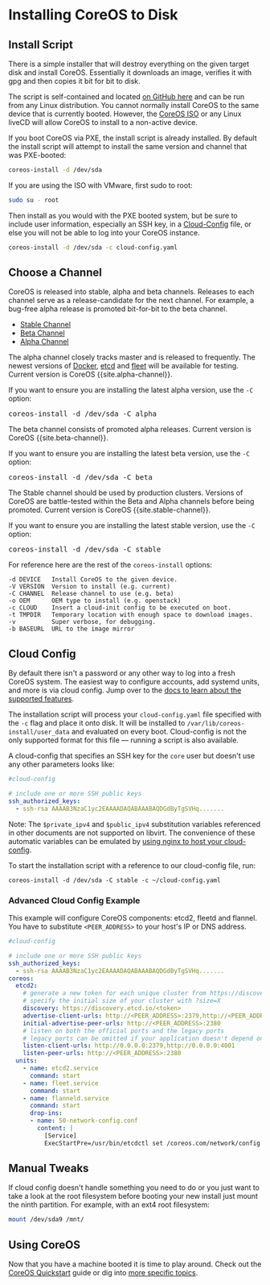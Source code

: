 # Installing CoreOS to Disk

## Install Script

There is a simple installer that will destroy everything on the given target disk and install CoreOS.
Essentially it downloads an image, verifies it with gpg and then copies it bit for bit to disk.

The script is self-contained and located [on GitHub here][coreos-install] and can be run from any Linux distribution. You cannot normally install CoreOS to the same device that is currently booted. However, the [CoreOS ISO][coreos-iso] or any Linux liveCD will allow CoreOS to install to a non-active device.

If you boot CoreOS via PXE, the install script is already installed. By default the install script will attempt to install the same version and channel that was PXE-booted:

```sh
coreos-install -d /dev/sda
```

If you are using the ISO with VMware, first sudo to root:

```sh
sudo su - root
```

Then install as you would with the PXE booted system, but be sure to include user information, especially an SSH key, in a [Cloud-Config][cloud-config-section] file, or else you will not be able to log into your CoreOS instance.


```sh
coreos-install -d /dev/sda -c cloud-config.yaml
```

## Choose a Channel

CoreOS is released into stable, alpha and beta channels. Releases to each channel serve as a release-candidate for the next channel. For example, a bug-free alpha release is promoted bit-for-bit to the beta channel.

<div id="install">
  <ul class="nav nav-tabs">
    <li class="active"><a href="#stable-create" data-toggle="tab">Stable Channel</a></li>
    <li><a href="#beta-create" data-toggle="tab">Beta Channel</a></li>
    <li><a href="#alpha-create" data-toggle="tab">Alpha Channel</a></li>
  </ul>
  <div class="tab-content coreos-docs-image-table">
    <div class="tab-pane" id="alpha-create">
      <p>The alpha channel closely tracks master and is released to frequently. The newest versions of <a href="{{site.baseurl}}/using-coreos/docker">Docker</a>, <a href="{{site.baseurl}}/using-coreos/etcd">etcd</a> and <a href="{{site.baseurl}}/using-coreos/clustering">fleet</a> will be available for testing. Current version is CoreOS {{site.alpha-channel}}.</p>
      <p>If you want to ensure you are installing the latest alpha version, use the <code>-C</code> option:</p>
      <pre>coreos-install -d /dev/sda -C alpha</pre>
    </div>
    <div class="tab-pane" id="beta-create">
      <p>The beta channel consists of promoted alpha releases. Current version is CoreOS {{site.beta-channel}}.</p>
      <p>If you want to ensure you are installing the latest beta version, use the <code>-C</code> option:</p>
      <pre>coreos-install -d /dev/sda -C beta</pre>
    </div>
    <div class="tab-pane active" id="stable-create">
      <p>The Stable channel should be used by production clusters. Versions of CoreOS are battle-tested within the Beta and Alpha channels before being promoted. Current version is CoreOS {{site.stable-channel}}.</p>
      <p>If you want to ensure you are installing the latest stable version, use the <code>-C</code> option:</p>
      <pre>coreos-install -d /dev/sda -C stable</pre>
    </div>
  </div>
</div>

For reference here are the rest of the `coreos-install` options:

```
-d DEVICE   Install CoreOS to the given device.
-V VERSION  Version to install (e.g. current)
-C CHANNEL  Release channel to use (e.g. beta)
-o OEM      OEM type to install (e.g. openstack)
-c CLOUD    Insert a cloud-init config to be executed on boot.
-t TMPDIR   Temporary location with enough space to download images.
-v          Super verbose, for debugging.
-b BASEURL  URL to the image mirror
```

## Cloud Config

By default there isn't a password or any other way to log into a fresh CoreOS system.
The easiest way to configure accounts, add systemd units, and more is via cloud config.
Jump over to the [docs to learn about the supported features][cloud-config].

The installation script will process your `cloud-config.yaml` file specified with the `-c` flag and place it onto disk. It will be installed to `/var/lib/coreos-install/user_data` and evaluated on every boot. Cloud-config is not the only supported format for this file &mdash; running a script is also available.

A cloud-config that specifies an SSH key for the `core` user but doesn't use any other parameters looks like:

```yaml
#cloud-config

# include one or more SSH public keys
ssh_authorized_keys:
  - ssh-rsa AAAAB3NzaC1yc2EAAAADAQABAAABAQDGdByTgSVHq.......
```

Note: The `$private_ipv4` and `$public_ipv4` substitution variables referenced in other documents are not supported on libvirt. The convenience of these automatic variables can be emulated by [using nginx to host your cloud-config][nginx].

To start the installation script with a reference to our cloud-config file, run:

```
coreos-install -d /dev/sda -C stable -c ~/cloud-config.yaml
```

### Advanced Cloud Config Example

This example will configure CoreOS components: etcd2, fleetd and flannel. You have to substitute `<PEER_ADDRESS>` to your host's IP or DNS address.

```yaml
#cloud-config

# include one or more SSH public keys
ssh_authorized_keys:
  - ssh-rsa AAAAB3NzaC1yc2EAAAADAQABAAABAQDGdByTgSVHq.......
coreos:
  etcd2:
    # generate a new token for each unique cluster from https://discovery.etcd.io/new?size=3
    # specify the initial size of your cluster with ?size=X
    discovery: https://discovery.etcd.io/<token>
    advertise-client-urls: http://<PEER_ADDRESS>:2379,http://<PEER_ADDRESS>:4001
    initial-advertise-peer-urls: http://<PEER_ADDRESS>:2380
    # listen on both the official ports and the legacy ports
    # legacy ports can be omitted if your application doesn't depend on them
    listen-client-urls: http://0.0.0.0:2379,http://0.0.0.0:4001
    listen-peer-urls: http://<PEER_ADDRESS>:2380
  units:
    - name: etcd2.service
      command: start
    - name: fleet.service
      command: start
    - name: flanneld.service
      command: start
      drop-ins:
      - name: 50-network-config.conf
        content: |
          [Service]
          ExecStartPre=/usr/bin/etcdctl set /coreos.com/network/config '{"Network":"10.1.0.0/16", "Backend": {"Type": "vxlan"}}'
```

## Manual Tweaks

If cloud config doesn't handle something you need to do or you just want to take a look at the root filesystem before booting your new install just mount the ninth partition. For example, with an ext4 root filesystem:

```sh
mount /dev/sda9 /mnt/
```

## Using CoreOS

Now that you have a machine booted it is time to play around.
Check out the [CoreOS Quickstart][quickstart] guide or dig into [more specific topics][docs-root].

[nginx]: nginx-host-cloud-config.md
[quickstart]: quickstart.md
[docs-root]: https://github.com/coreos/docs
[coreos-iso]: booting-with-iso.md
[cloud-config-section]: #cloud-config
[cloud-config]: https://github.com/coreos/coreos-cloudinit/blob/master/Documentation/cloud-config.md
[coreos-install]: https://raw.github.com/coreos/init/master/bin/coreos-install
